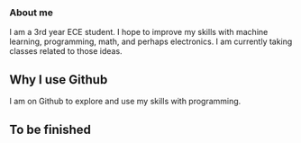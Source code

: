 ### About me

I am a 3rd year ECE student. I hope to improve my skills with machine learning, programming, math, and perhaps electronics. I am currently taking classes related to those ideas. 

## Why I use Github
I am on Github to explore and use my skills with programming. 

## To be finished
